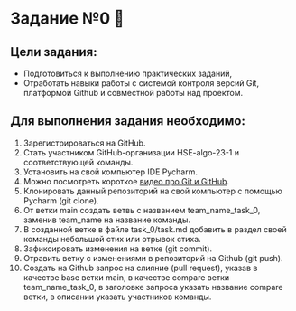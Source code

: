 # Задание №0 👋

## Цели задания:
- Подготовиться к выполнению практических заданий,
- Отработать навыки работы с системой контроля версий Git, платформой Github и совместной работы над проектом.

## Для выполнения задания необходимо:
1. Зарегистрироваться на GitHub.
2. Стать участником GitHub-организации HSE-algo-23-1 и соответствующей команды.
3. Установить на свой компьютер IDE Pycharm.
4. Можно посмотреть короткое [видео про Git и GitHub](https://www.youtube.com/watch?v=EeARyFrZsnU).
5. Клонировать данный репозиторий на свой компьютер с помощью Pycharm (git clone).
6. От ветки main создать ветвь с названием team_name_task_0, заменив team_name на название команды.
7. В созданной ветке в файле task_0/task.md добавить в раздел своей команды небольшой стих или отрывок стиха.
8. Зафиксировать изменения на ветке (git commit).
9. Отравить ветку с изменениями в репозиторий на Github (git push).
10. Создать на Github запрос на слияние (pull request), указав в качестве base ветки main, в качестве compare ветки team_name_task_0, в заголовке запроса указать название compare ветки, в описании указать участников команды.